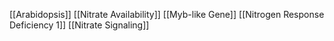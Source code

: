 [[Arabidopsis]]
[[Nitrate Availability]]
[[Myb-like Gene]]
[[Nitrogen Response Deficiency 1]]
[[Nitrate Signaling]]
